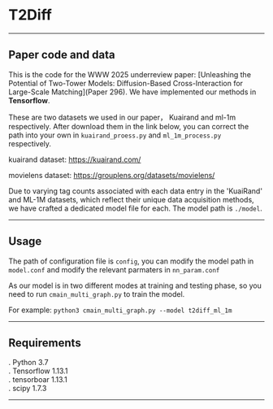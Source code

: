 # T2Diff
---
## Paper code and data

This is the code for the WWW 2025 underreview paper: [Unleashing the Potential of Two-Tower Models: Diffusion-Based Cross-Interaction for Large-Scale Matching](Paper 296). We have implemented our methods in **Tensorflow**.


These are two datasets we used in our paper， Kuairand and ml-1m respectively. After download them in the link below, you can correct the path into your own in `kuairand_proess.py` and `ml_1m_process.py` respectively.

kuairand dataset: https://kuairand.com/

movielens dataset: https://grouplens.org/datasets/movielens/

Due to varying tag counts associated with each data entry in the 'KuaiRand' and ML-1M datasets, which reflect their unique data acquisition methods, we have crafted a dedicated model file for each. The model path is `./model`.

---

## Usage
The path of configuration file is `config`, you can modify the model path in `model.conf` and modify the relevant parmaters in `nn_param.conf`

As our model is in two different modes at training and testing phase, so you need to run `cmain_multi_graph.py` to train the model.

For example: `python3 cmain_multi_graph.py --model t2diff_ml_1m`


---
## Requirements

. Python 3.7 \
. Tensorflow 1.13.1 \
. tensorboar 1.13.1 \
. scipy 1.7.3 

---



